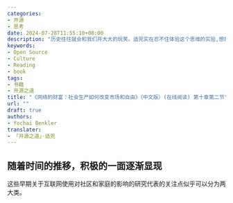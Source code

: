 ```yaml
---
categories:
- 开源
- 思考
date: 2024-07-28T11:55:10+08:00
description: "历史往往就会和我们开大大的玩笑。适兕实在忍不住体验这个思维的实验,想象虚拟的历史，于是尝试花几个月的时间翻译。Enjoy！Happy Reading～"
keywords:
- Open Source
- Culture
- Reading
- book
tags:
- 书籍
- 开源之道
title: "《网络的财富：社会生产如何改变市场和自由》（中文版）(在线阅读) 第十章第二节"
url: ""
draft: true
authors:
- Yochai Benkler
translater:
- 「开源之道」·适兕
---
```


## 随着时间的推移，积极的一面逐渐显现

这些早期关于互联网使用对社区和家庭的影响的研究代表的关注点似乎可以分为两大类。